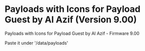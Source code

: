 # Payloads with Icons for Payload Guest by Al Azif (Version 9.00)

<p>Payloads with Icons for Payload Guest by Al Azif - Firmware 9.00</p>
<p>Paste it under '/data/payloads'</p>
